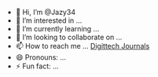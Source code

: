 - 👋 Hi, I’m @Jazy34
- 👀 I’m interested in ...
- 🌱 I’m currently learning ...
- 💞️ I’m looking to collaborate on ...
- 📫 How to reach me ... [Digittech Journals](https://digitechjournals.com/)
- 😄 Pronouns: ...
- ⚡ Fun fact: ...

<!---
Jazy34/Jazy34 is a ✨ special ✨ repository because its `README.md` (this file) appears on your GitHub profile.
You can click the Preview link to take a look at your changes.
--->
